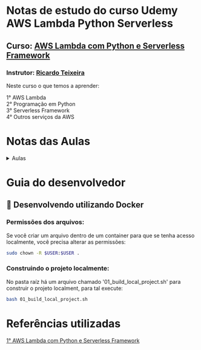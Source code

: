 # Notas de estudo do curso Udemy AWS Lambda Python Serverless

## Curso: [AWS Lambda com Python e Serverless Framework](https://www.udemy.com/course/aws-lambda-com-python-e-serverless-framework/)  
### Instrutor: [Ricardo Teixeira](https://www.udemy.com/user/f13f3617-1b4a-4f76-974a-29bf554ccc6d/ )  

Neste curso o que temos a aprender:  

1° AWS Lambda  
2° Programação em Python  
3° Serverless Framework  
4° Outros serviços da AWS  

# Notas das Aulas
<details>
    <summary>Aulas</summary>
    <ul>
        <li><a href="">00 Conceitos</a></li>
    </ul>
</details>

# Guia do desenvolvedor

## 🐳 Desenvolvendo utilizando Docker

### Permissões dos arquivos:
Se você criar um arquivo dentro de um container para que se tenha acesso localmente, você precisa alterar as permissões:

```sh
sudo chown -R $USER:$USER .
```
### Construindo o projeto localmente:
No pasta raíz há um arquivo chamado '01_build_local_project.sh' para construir o projeto localment, para tal execute:

```sh
bash 01_build_local_project.sh
```

# Referências utilizadas
[1° AWS Lambda com Python e Serverless Framework](https://www.udemy.com/course/aws-lambda-com-python-e-serverless-framework/)  